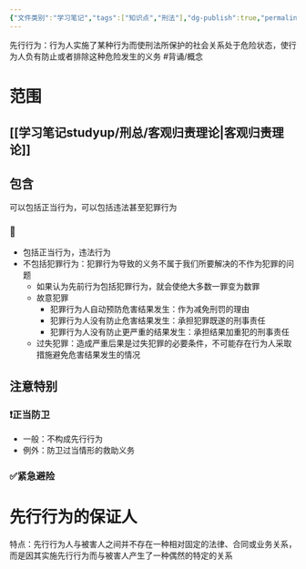```yaml
---
{"文件类别":"学习笔记","tags":["知识点","刑法"],"dg-publish":true,"permalink":"/学习笔记studyup/刑总/先行行为/","dgPassFrontmatter":true,"created":"2024-10-22T18:04:15.370+08:00","updated":"2024-12-03T22:47:24.470+08:00"}
---
```


先行行为：行为人实施了某种行为而使刑法所保护的社会关系处于危险状态，使行为人负有防止或者排除这种危险发生的义务 #背诵/概念 
# 范围
## [[学习笔记studyup/刑总/客观归责理论\|客观归责理论]]
## 包含
可以包括正当行为，可以包括违法甚至犯罪行为
### 🧵
- 包括正当行为，违法行为
- 不包括犯罪行为：犯罪行为导致的义务不属于我们所要解决的不作为犯罪的问题
	- 如果认为先前行为包括犯罪行为，就会使绝大多数一罪变为数罪
	- 故意犯罪
		- 犯罪行为人自动预防危害结果发生：作为减免刑罚的理由
		- 犯罪行为人没有防止危害结果发生：承担犯罪既遂的刑事责任
		- 犯罪行为人没有防止更严重的结果发生：承担结果加重犯的刑事责任
	- 过失犯罪：造成严重后果是过失犯罪的必要条件，不可能存在行为人采取措施避免危害结果发生的情况
## 注意特别
### ❗正当防卫
- 一般：不构成先行行为
- 例外：防卫过当情形的救助义务
### ✅紧急避险
# 先行行为的保证人
特点：先行行为人与被害人之间并不存在一种相对固定的法律、合同或业务关系，而是因其实施先行行为而与被害人产生了一种偶然的特定的关系